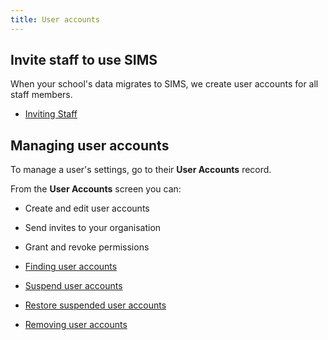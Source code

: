 ```yaml
---
title: User accounts
---
```


## Invite staff to use SIMS

When your school's data migrates to SIMS, we create user accounts for all staff members.

* [Inviting Staff](invite)

## Managing user accounts

To manage a user's settings, go to their **User Accounts** record.

From the **User Accounts** screen you can:

* Create and edit user accounts
* Send invites to your organisation
* Grant and revoke permissions

* [Finding user accounts](find)
* [Suspend user accounts](suspend)
* [Restore suspended user accounts](restore)
* [Removing user accounts](remove)